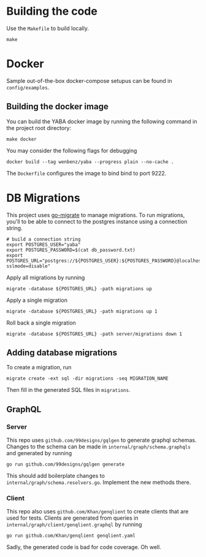 # Building the code

Use the `Makefile` to build locally.
```shell
make
```

# Docker

Sample out-of-the-box docker-compose setupus can be found in `config/examples`.

## Building the docker image

You can build the YABA docker image by running the following command in the project root directory:
```shell
make docker
```


You may consider the following flags for debugging
```shell
docker build --tag wenbenz/yaba --progress plain --no-cache .
```

The `Dockerfile` configures the image to bind bind to port 9222.

# DB Migrations

This project uses [go-migrate](https://github.com/golang-migrate/migrate) to manage migrations.
To run migrations, you'll to be able to connect to the postgres instance using a connection string.

```shell
# build a connection string
export POSTGRES_USER="yaba"
export POSTGRES_PASSWORD=$(cat db_password.txt)
export POSTGRES_URL="postgres://${POSTGRES_USER}:${POSTGRES_PASSWORD}@localhost:5432/yaba?sslmode=disable"
```

Apply all migrations by running
```shell
migrate -database ${POSTGRES_URL} -path migrations up
```

Apply a single migration
```shell
migrate -database ${POSTGRES_URL} -path migrations up 1
```

Roll back a single migration
```shell
migrate -database ${POSTGRES_URL} -path server/migrations down 1
```

## Adding database migrations

To create a migration, run
```shell
migrate create -ext sql -dir migrations -seq MIGRATION_NAME
```

Then fill in the generated SQL files in `migrations`.

## GraphQL

### Server
This repo uses `github.com/99designs/gqlgen` to generate graphql schemas.
Changes to the schema can be made in `internal/graph/schema.graphqls` and generated by running
```shell
go run github.com/99designs/gqlgen generate
```
This should add boilerplate changes to `internal/graph/schema.resolvers.go`. Implement the new methods there.

### Client
This repo also uses `github.com/Khan/genqlient` to create clients that are used for tests.
Clients are generated from queries in `internal/graph/client/genqlient.graphql` by running
```shell
go run github.com/Khan/genqlient genqlient.yaml
```

Sadly, the generated code is bad for code coverage. Oh well.
